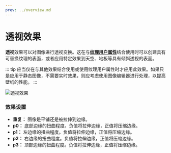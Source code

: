 ```yaml
---
prev: ../overview.md
---
```


# 透视效果

**透视**效果可以对图像进行透视变换。这在与[**纹理用户属性**](/wallpaper-engine-docs/scene/userproperties/texture)结合使用时可以创建具有可替换纹理的表面，或者应用特定效果到天空、地板等具有倾斜透视的表面。

::: tip
应当仅在与其他效果结合使用或使用纹理用户属性时才应用此效果。如果只是应用于静态图像，不需要实时效果，则应考虑使用图像编辑器进行处理，以提高壁纸的性能。
:::

![透视效果](/wallpaper-engine-docs/img/effects/Perspective.gif)

### 效果设置

* **重复：** 图像是平铺还是被拉伸到边缘。
* **p0：** 底部边缘的扭曲程度。负值将拉伸边缘，正值将压缩边缘。
* **p1：** 左边缘的扭曲程度。负值将拉伸边缘，正值将压缩边缘。
* **p2：** 右边缘的扭曲程度。负值将拉伸边缘，正值将压缩边缘。
* **p3：** 顶部边缘的扭曲程度。负值将拉伸边缘，正值将压缩边缘。